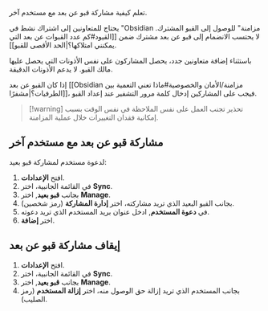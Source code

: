تعلم كيفية مشاركة قبو عن بعد مع مستخدم آخر.

يحتاج للمتعاونين إلى اشتراك نشط في "Obsidian مزامنة" للوصول إلى القبو المشترك. لا يحتسب الانضمام إلى قبو عن بعد مشترك ضمن [[القيود#كم عدد القبوات عن بعد التي يمكنني امتلاكها؟|الحد الأقصى للقبو]].

باستثناء إضافة متعاونين جدد، يحصل المشاركون على نفس الأذونات التي يحصل عليها مالك القبو. لا يدعم الأذونات الدقيقة.

إذا كان القبو عن بعد [[Obsidian مزامنة/الأمان والخصوصية#ماذا تعني التعمية بين الطرفيات؟|مشفرًا]]، فيجب على المشاركين إدخال كلمة مرور التشفير عند إعداد القبو.

> [!warning] تحذير
> تجنب العمل على نفس الملاحظة في نفس الوقت بسبب إمكانية فقدان التغييرات خلال عملية المزامنة.

## مشاركة قبو عن بعد مع مستخدم آخر

لدعوة مستخدم لمشاركة قبو بعيد:

1. افتح **الإعدادات**.
2. في القائمة الجانبية، اختر **Sync**.
3. بجانب **قبو بعيد**, اختر **Manage**.
4. بجانب القبو البعيد الذي تريد مشاركته، اختر **إدارة المشاركة** (رمز شخصين).
5. في **دعوة المستخدم**, ادخل عنوان بريد المستخدم الذي تريد دعوته.
6. اختر **إضافة**.

## إيقاف مشاركة قبو عن بعد

1. افتح **الإعدادات**.
2. في القائمة الجانبية، اختر **Sync**.
3. بجانب **قبو بعيد**, اختر **Manage**.
4. بجانب المستخدم الذي تريد إزالة حق الوصول منه، اختر **إزالة المستخدم** (رمز الصليب).
